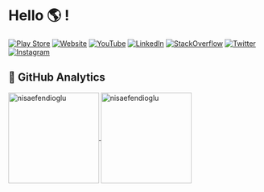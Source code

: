# Hello :earth_americas: ! 

[![Play Store](https://img.shields.io/badge/-PlayStore-black?style=flat&logo=googleplay&logoColor=1195F5)](https://play.google.com/store/apps/developer?id=Nisa+Efendio%C4%9Flu&hl=tr&gl=US)
[![Website](https://img.shields.io/badge/-Blog-blueviolet?style=flat&logo=blog&logoColor=1195F5)](https://nisaefendioglu.blog)
[![YouTube](https://img.shields.io/badge/-YouTube-FF0000?style=flat&logo=YouTube&logoColor=FFFFFF)](https://www.youtube.com/NisaEfendioğlu)
[![LinkedIn](https://img.shields.io/badge/-LinkedIn-00a8ff?style=flat&logo=linkedin)](https://www.linkedin.com/in/nisaefendioglu)
[![StackOverflow](https://img.shields.io/badge/-StackOverflow-success?style=flat&logo=StackOverflow)](https://stackoverflow.com/users/11902787/nisa-efendioglu)
[![Twitter](https://img.shields.io/badge/-Twitter-red?style=flat&logo=Twitter)](https://twitter.com/nisaefendioglu)
[![Instagram](https://img.shields.io/badge/-Instagram-ff69b4?style=flat&logo=Instagram&logoColor=FFFFFF)](https://instagram.com/nisaefendiogluu)

## 📌 GitHub Analytics

<a href="https://github.com/nisaefendioglu">
  <img height="180em" align="center" src="https://github-readme-stats.vercel.app/api?username=nisaefendioglu&show_icons=true&locale=en&theme=default &include_all_commits=true&count_private=true" alt="nisaefendioglu"/>
   <img height="180em" align="center" src="https://github-readme-stats.vercel.app/api/top-langs?username=nisaefendioglu&show_icons=true&locale=en&layout=compact&langs_count=8&theme=default" alt="nisaefendioglu"/>

</a>
